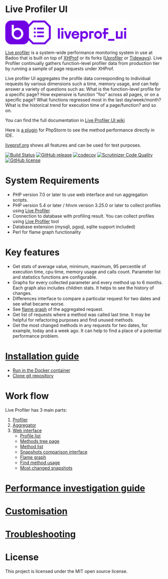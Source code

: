 Live Profiler UI
================

![logo](images/liveprofui_logo.png "logo")

[Live profiler](https://github.com/badoo/liveprof) is a system-wide performance monitoring system in use at Badoo that is built on top of [XHProf](http://pecl.php.net/package/xhprof) or its forks ([Uprofiler](https://github.com/FriendsOfPHP/uprofiler) or [Tideways](https://github.com/tideways/php-profiler-extension)).
Live Profiler continually gathers function-level profiler data from production tier by running a sample of page requests under XHProf.

Live profiler UI aggregates the profile data corresponding to individual requests by various dimensions such a time, memory usage, and can help answer a variety of questions such as:
What is the function-level profile for a specific page?
How expensive is function "foo" across all pages, or on a specific page?
What functions regressed most in the last day/week/month?
What is the historical trend for execution time of a page/function? and so on.

You can find the full documentation in [Live Profiler UI wiki](https://github.com/badoo/liveprof-ui/wiki)

Here is [a plugin](https://plugins.jetbrains.com/plugin/13767-live-profiler) for PhpStorm to see the method performance directly in IDE.

[liveprof.org](http://liveprof.org/) shows all features and can be used for test purposes.

[![Build Status](https://travis-ci.org/badoo/liveprof-ui.svg?branch=master)](https://travis-ci.org/badoo/liveprof-ui)
[![GitHub release](https://img.shields.io/github/release/badoo/liveprof-ui.svg)](https://github.com/badoo/liveprof-ui/releases/latest)
[![codecov](https://codecov.io/gh/badoo/liveprof-ui/branch/master/graph/badge.svg)](https://codecov.io/gh/badoo/liveprof-ui)
[![Scrutinizer Code Quality](https://scrutinizer-ci.com/g/badoo/liveprof-ui/badges/quality-score.png?b=master)](https://scrutinizer-ci.com/g/badoo/liveprof-ui/?branch=master)
[![GitHub license](https://img.shields.io/github/license/badoo/liveprof-ui.svg)](https://github.com/badoo/liveprof-ui/blob/master/LICENSE)

System Requirements
===================

* PHP version 7.0 or later to use web interface and run aggregation scripts. 
* PHP version 5.4 or later / hhvm version 3.25.0 or later to collect profiles using [Live Profiler](https://github.com/badoo/liveprof)
* Connection to database with profiling result. You can collect profiles using [Live Profiler](https://github.com/badoo/liveprof) tool
* Database extension (mysqli, pgsql, sqlite support included)
* Perl for flame graph functionality

Key features
============

* Get stats of average value, minimum, maximum, 95 percentile of execution time, cpu time, memory usage and calls count. 
  Parameter list and statistics functions are configurable.
* Graphs for every collected parameter and every method up to 6 months. Each graph also includes children stats. It helps to see the history of changes.   
* Differences interface to compare a particular request for two dates and see what became worse.
* See [flame graph](http://www.brendangregg.com/flamegraphs.html) of the aggregated request.
* Get list of requests where a method was called last time. It may be helpful for refactoring purposes and find unused methods.
* Get the most changed methods in any requests for two dates, for example, today and a week ago. It can help to find a place of a potential performance problem. 

[Installation guide](https://github.com/badoo/liveprof-ui/wiki/Installation)
============================================================================
* [Run in the Docker container](https://github.com/badoo/liveprof-ui/wiki/Installation#Run-in-the-Docker-container)
* [Clone git repository](https://github.com/badoo/liveprof-ui/wiki/Installation#Clone-git-repository)

Work flow
=========

Live Profiler has 3 main parts:
1. [Profiler](https://github.com/badoo/liveprof-ui/wiki/Profiles-collection)
2. [Aggregator](https://github.com/badoo/liveprof-ui/wiki/Aggregation)
3. [Web interface](https://github.com/badoo/liveprof-ui/wiki/Web-interface)
    * [Profile list](https://github.com/badoo/liveprof-ui/wiki/Web-interface#Profile-list)
    * [Methods tree page](https://github.com/badoo/liveprof-ui/wiki/Web-interface#Methods-tree)
    * [Method list](https://github.com/badoo/liveprof-ui/wiki/Web-interface#Method-list)
    * [Snapshots comparison interface](https://github.com/badoo/liveprof-ui/wiki/Web-interface#Snapshots-comparison-interface)
    * [Flame graph](https://github.com/badoo/liveprof-ui/wiki/Web-interface#Flame-graph)
    * [Find method usage](https://github.com/badoo/liveprof-ui/wiki/Web-interface#Find-method-usage)
    * [Most changed snapshots](https://github.com/badoo/liveprof-ui/wiki/Web-interface#Most-changed-snapshots)

[Performance investigation guide](https://github.com/badoo/liveprof-ui/wiki/Performance-investigation-guide)
============================================================================================================

[Customisation](https://github.com/badoo/liveprof-ui/wiki/Customisation)
========================================================================

[Troubleshooting](https://github.com/badoo/liveprof-ui/wiki/Troubleshooting)
============================================================================

License
=======

This project is licensed under the MIT open source license.
